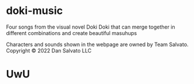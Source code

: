 # doki-music
Four songs from the visual novel Doki Doki that can merge together in different combinations and create beautiful masuhups

Characters and sounds shown in the webpage are owned by Team Salvato.
Copyright © 2022 Dan Salvato LLC

# UwU

